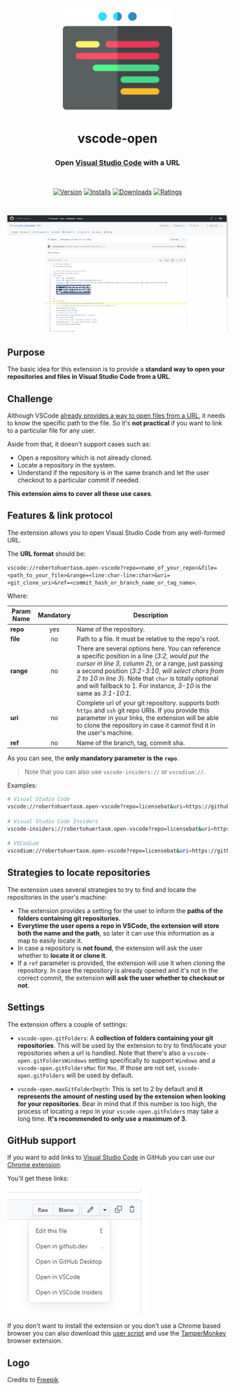 <div align="center">
<h1>
<img src="https://raw.githubusercontent.com/robertohuertasm/vscode-open/master/resources/logo.png" alt="logo" width="250">

<b>vscode-open</b>
</h1>

<h3>Open <a href="https://code.visualstudio.com" target="_blank">Visual Studio Code</a> with a URL</h3>
<br/>

[![Version](https://vsmarketplacebadge.apphb.com/version-short/robertohuertasm.open-vscode.svg?style=for-the-badge&colorA=252525&colorB=3f860b)](https://marketplace.visualstudio.com/items?itemName=robertohuertasm.open-vscode)
[![Installs](https://vsmarketplacebadge.apphb.com/installs-short/robertohuertasm.open-vscode.svg?style=for-the-badge&colorA=252525&colorB=3f860b)](https://marketplace.visualstudio.com/items?itemName=robertohuertasm.open-vscode)
[![Downloads](https://vsmarketplacebadge.apphb.com/downloads-short/robertohuertasm.open-vscode.svg?style=for-the-badge&colorA=252525&colorB=3f860b)](https://marketplace.visualstudio.com/items?itemName=robertohuertasm.open-vscode)
[![Ratings](https://vsmarketplacebadge.apphb.com/rating/robertohuertasm.open-vscode.svg?style=for-the-badge&colorA=252525&colorB=3f860b)](https://marketplace.visualstudio.com/items?itemName=robertohuertasm.open-vscode)

<br/>

![demo](https://raw.githubusercontent.com/robertohuertasm/vscode-open/master/resources/demo.gif)

</div>

## Purpose

The basic idea for this extension is to provide a **standard way to open your repositories and files in Visual Studio Code from a URL**.

## Challenge

Although VSCode [already provides a way to open files from a URL](https://code.visualstudio.com/docs/editor/command-line#_opening-vs-code-with-urls), it needs to know the specific path to the file. So it's **not practical** if you want to link to a particular file for any user.

Aside from that, it doesn't support cases such as:

- Open a repository which is not already cloned.
- Locate a repository in the system.
- Understand if the repository is in the same branch and let the user checkout to a particular commit if needed.

**This extension aims to cover all these use cases**.

## Features & link protocol

The extension allows you to open Visual Studio Code from any well-formed URL.

The **URL format** should be:

`vscode://robertohuertasm.open-vscode?repo=<name_of_your_repo>&file=<path_to_your_file>&range=<line:char-line:char>&uri=<git_clone_uri>&ref=<commit_hash_or_branch_name_or_tag_name>`.

Where:

Param Name | Mandatory | Description
---|:---:|---|
**repo**  | yes | Name of the repository.
**file**  | no  | Path to a file. It must be relative to the repo's root.
**range** | no  | There are several options here. You can reference a specific position in a line (*3:2, would put the cursor in line 3, column 2*), or a range, just passing a second position (*3:2-3:10, will select chars from 2 to 10 in line 3*). Note that `char` is totally optional and will fallback to 1. For instance, *3-10* is the same as *3:1-10:1*.
**uri**   | no  | Complete url of your git repository. supports both `https` and `ssh` git repo URIs. If you provide this parameter in your links, the extension will be able to clone the repository in case it cannot find it in the user's machine.
**ref**   | no  | Name of the branch, tag, commit sha.

As you can see, the **only mandatory parameter is the `repo`**.

> Note that you can also use `vscode-insiders://` or `vscodium://`.

Examples:

```sh
# Visual Studio Code
vscode://robertohuertasm.open-vscode?repo=licensebat&uri=https://github.com/licensebat/licensebat.git&ref=6ec2f28d98d61f8d56cabeb5028abcd432f5bf41&file=licensebat-cli/src/cli.rs&range=17:5

# Visual Studio Code Insiders
vscode-insiders://robertohuertasm.open-vscode?repo=licensebat&uri=https://github.com/licensebat/licensebat.git&ref=6ec2f28d98d61f8d56cabeb5028abcd432f5bf41&file=licensebat-cli/src/cli.rs&range=17:5

# VSCodium
vscodium://robertohuertasm.open-vscode?repo=licensebat&uri=https://github.com/licensebat/licensebat.git&ref=6ec2f28d98d61f8d56cabeb5028abcd432f5bf41&file=licensebat-cli/src/cli.rs&range=17:5
```

## Strategies to locate repositories

The extension uses several strategies to try to find and locate the repositories in the user's machine:

- The extension provides a setting for the user to inform the **paths of the folders containing git repositories**.
- **Everytime the user opens a repo in VSCode, the extension will store both the name and the path**, so later it can use this information as a map to easily locate it.
- In case a repository is **not found**, the extension will ask the user whether to **locate it or clone it**.
- If a `ref` parameter is provided, the extension will use it when cloning the repository. In case the repository is already opened and it's not in the correct commit, the extension **will ask the user whether to checkout or not**.

## Settings

The extension offers a couple of settings:

- `vscode-open.gitFolders`: A **collection of folders containing your git repositories**. This will be used by the extension to try to find/locate your repositories when a url is handled. Note that there's also a `vscode-open.gitFoldersWindows` setting specifically to support `Windows` and a `vscode-open.gitFoldersMac` for `Mac`. If those are not set, `vscode-open.gitFolders` will be used by default.

- `vscode-open.maxGitFolderDepth`: This is set to 2 by default and **it represents the amount of nesting used by the extension when looking for your repositories**. Bear in mind that if this number is too high, the process of locating a repo in your `vscode-open.gitFolders` may take a long time. **It's recommended to only use a maximum of 3**.

## GitHub support

If you want to add links to [Visual Studio Code](https://code.visualstudio.com) in GitHub you can use our [Chrome extension](https://chrome.google.com/webstore/detail/open-in-vscode/fkjhdnadpbngmnkkbhecoblhmelbcnjp).

You'll get these links:

![github links](https://raw.githubusercontent.com/robertohuertasm/vscode-open/master/resources/github_links.png)

If you don't want to install the extension or you don't use a Chrome based browser you can also download this [user script](resources/userScripts/detailPage.js) and use the [TamperMonkey](https://www.tampermonkey.net/) browser extension.

## Logo

Credits to [Freepik](https://www.flaticon.com/free-icon/web_981896?related_id=981896&origin=tag)
